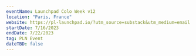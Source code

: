 ```yaml
---
eventName: Launchpad Colo Week v12
location: "Paris, France"
website: https://pl-launchpad.io/?utm_source=substack&utm_medium=email
startDate: 7/16/2023
endDate: 7/22/2023
tag: PLN Event
dateTBD: false
---
```

